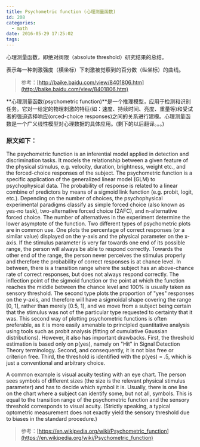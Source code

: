 ```yaml
---
title: Psychometric function (心理测量函数)
id: 208
categories:
  - math
date: 2016-05-29 17:25:02
tags:
---
```


心理测量函数，即绝对阀限（absolute threshold）研究结果的总结。

表示每一种刺激强度（横坐标）下刺激被觉察到的百分数（纵坐标）的曲线。

> 参考：[http://baike.baidu.com/view/8401806.htm](http://baike.baidu.com/view/8401806.htm)

**心理测量函数(psychometric function)**是一个推理模型，应用于检测和识别任务。它对一给定的物理刺激的特征(如：速度、持续时间、亮度、重量等)和受试者的强迫选择响应(orced-choice responses)之间的关系进行建模。心理测量函数是一个广义线性模型对心理数据的具体应用。(剩下的以后翻译。。。)

### 原文如下：

The psychometric function is an inferential model applied in detection and discrimination tasks. It models the relationship between a given feature of the physical stimulus, e.g. velocity, duration, brightness, weight etc., and the forced-choice responses of the subject. The psychometric function is a specific application of the generalized linear model (GLM) to psychophysical data. The probability of response is related to a linear combine of predictors by means of a sigmoid link function (e.g. probit, logit, etc.). Depending on the number of choices, the psychophysical experimental paradigms classify as simple forced choice (also known as yes-no task), two-alternative forced choice (2AFC), and n-alternative forced choice. The number of alternatives in the experiment determine the lower asymptote of the function. Two different types of psychometric plots are in common use. One plots the percentage of correct responses (or a similar value) displayed on the y-axis and the physical parameter on the x-axis. If the stimulus parameter is very far towards one end of its possible range, the person will always be able to respond correctly. Towards the other end of the range, the person never perceives the stimulus properly and therefore the probability of correct responses is at chance level. In between, there is a transition range where the subject has an above-chance rate of correct responses, but does not always respond correctly. The inflection point of the sigmoid function or the point at which the function reaches the middle between the chance level and 100% is usually taken as sensory threshold. The second type plots the proportion of "yes" responses on the y-axis, and therefore will have a sigmoidal shape covering the range [0, 1], rather than merely [0.5, 1], and we move from a subject being certain that the stimulus was not of the particular type requested to certainty that it was. This second way of plotting psychometric functions is often preferable, as it is more easily amenable to principled quantitative analysis using tools such as probit analysis (fitting of cumulative Gaussian distributions). However, it also has important drawbacks. First, the threshold estimation is based only on p(yes), namely on "Hit" in Signal Detection Theory terminology. Second, and consequently, it is not bias free or criterion free. Third, the threshold is identified with the p(yes) = .5, which is just a conventional and arbitrary choice.

A common example is visual acuity testing with an eye chart. The person sees symbols of different sizes (the size is the relevant physical stimulus parameter) and has to decide which symbol it is. Usually, there is one line on the chart where a subject can identify some, but not all, symbols. This is equal to the transition range of the psychometric function and the sensory threshold corresponds to visual acuity. (Strictly speaking, a typical optometric measurement does not exactly yield the sensory threshold due to biases in the standard procedure.)

> 参考：[https://en.wikipedia.org/wiki/Psychometric_function](https://en.wikipedia.org/wiki/Psychometric_function)